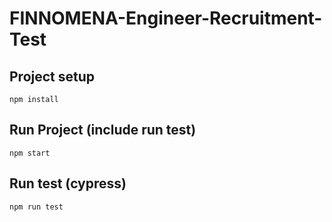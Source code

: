 # FINNOMENA-Engineer-Recruitment-Test

## Project setup
```
npm install
```
## Run Project (include run test)
```
npm start
```
## Run test (cypress)
```
npm run test
```
